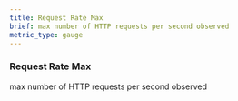 ```yaml
---
title: Request Rate Max
brief: max number of HTTP requests per second observed
metric_type: gauge
---
```

### Request Rate Max

max number of HTTP requests per second observed